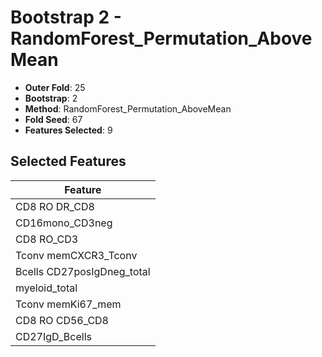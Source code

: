 # Bootstrap 2 - RandomForest_Permutation_AboveMean

- **Outer Fold**: 25
- **Bootstrap**: 2
- **Method**: RandomForest_Permutation_AboveMean
- **Fold Seed**: 67
- **Features Selected**: 9

## Selected Features

| Feature |
|---------|
| CD8 RO DR_CD8 |
| CD16mono_CD3neg |
| CD8 RO_CD3 |
| Tconv memCXCR3_Tconv |
| Bcells CD27posIgDneg_total |
| myeloid_total |
| Tconv memKi67_mem |
| CD8 RO CD56_CD8 |
| CD27IgD_Bcells |
